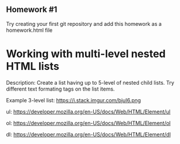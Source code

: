 ## Homework #1

Try creating your first git repository and add this homework as a homework.html file


# Working with multi-level nested HTML lists

Description: Create a list having up to 5-level of nested child lists. Try different text formating tags on the list items.

Example 3-level list: https://i.stack.imgur.com/bjuI6.png

ul: https://developer.mozilla.org/en-US/docs/Web/HTML/Element/ul

ol: https://developer.mozilla.org/en-US/docs/Web/HTML/Element/ol

dl: https://developer.mozilla.org/en-US/docs/Web/HTML/Element/dl

